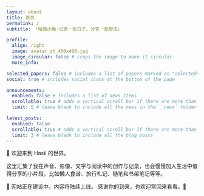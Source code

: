 ```yaml
---
layout: about
title: 首页
permalink: /
subtitle: 「哈茜小兔·记录一些日子，分享一些想法」

profile:
  align: right
  image: avatar_zh_400x400.jpg
  image_circular: false # crops the image to make it circular
  more_info: 

selected_papers: false # includes a list of papers marked as "selected={true}"
social: true # includes social icons at the bottom of the page

announcements:
  enabled: false # includes a list of news items
  scrollable: true # adds a vertical scroll bar if there are more than 3 news items
  limit: 5 # leave blank to include all the news in the `_news` folder

latest_posts:
  enabled: false
  scrollable: true # adds a vertical scroll bar if there are more than 3 new posts items
  limit: 3 # leave blank to include all the blog posts
---
```

👋 欢迎来到 Hasii 的世界。

这里汇集了我在声音、影像、文字与阅读中的创作与记录，也会慢慢加入生活中值得分享的小片段，比如懒人食谱、旅行札记、随笔和书架笔记等等。

🌱 网站正在建设中，内容将陆续上线。
感谢你的到来，也欢迎常回来看看。🌙


